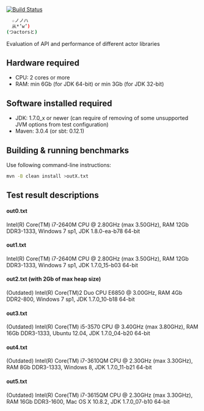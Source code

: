 [![Build Status](https://secure.travis-ci.org/plokhotnyuk/actors.png)](http://travis-ci.org/plokhotnyuk/actors)

```sh
  ☆ノノハ
  从*’w’)
(つactorsと)
```

Evaluation of API and performance of different actor libraries

## Hardware required

- CPU: 2 cores or more
- RAM: min 6Gb (for JDK 64-bit) or min 3Gb (for JDK 32-bit)

## Software installed required

- JDK: 1.7.0_x or newer (can require of removing of some unsupported JVM options from test configuration)
- Maven: 3.0.4 (or sbt: 0.12.1)

## Building & running benchmarks

Use following command-line instructions:
```sh
mvn -B clean install >outX.txt
```

## Test result descriptions

#### out0.txt
Intel(R) Core(TM) i7-2640M CPU @ 2.80GHz (max 3.50GHz), RAM 12Gb DDR3-1333, Windows 7 sp1, JDK 1.8.0-ea-b78 64-bit

#### out1.txt
Intel(R) Core(TM) i7-2640M CPU @ 2.80GHz (max 3.50GHz), RAM 12Gb DDR3-1333, Windows 7 sp1, JDK 1.7.0_15-b03 64-bit

#### out2.txt (with 2Gb of max heap size)
(Outdated) Intel(R) Core(TM)2 Duo CPU E6850 @ 3.00GHz, RAM 4Gb DDR2-800, Windows 7 sp1, JDK 1.7.0_10-b18 64-bit

#### out3.txt
(Outdated) Intel(R) Core(TM) i5-3570 CPU @ 3.40GHz (max 3.80GHz), RAM 16Gb DDR3-1333, Ubuntu 12.04, JDK 1.7.0_04-b20 64-bit

#### out4.txt
(Outdated) Intel(R) Core(TM) i7-3610QM CPU @ 2.30GHz (max 3.30GHz), RAM 8Gb DDR3-1333, Windows 8, JDK 1.7.0_11-b21 64-bit

#### out5.txt
(Outdated) Intel(R) Core(TM) i7-3615QM CPU @ 2.30GHz (max 3.30GHz), RAM 16Gb DDR3-1600, Mac OS X 10.8.2, JDK 1.7.0_07-b10 64-bit